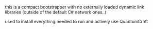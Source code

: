 ﻿this is a compact bootstrapper with no externally loaded dynamic link libraries
(outside of the default C# network ones..)

used to install everything needed to run and actively use QuantumCraft